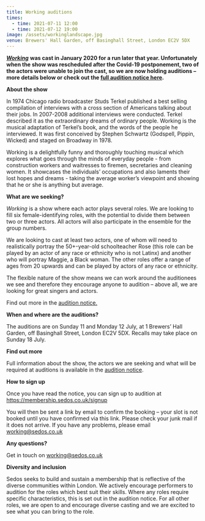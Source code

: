```yaml
---
title: Working auditions
times:
  - time: 2021-07-11 12:00
  - time: 2021-07-12 19:00
image: /assets/workinglandscape.jpg
venue: Brewers' Hall Garden, off Basinghall Street, London EC2V 5DX
---
```

***[Working](https://sedos.co.uk/shows/2020-working-a-musical)*** **was cast in January 2020 for a run later that year. Unfortunately when the show was rescheduled after the Covid-19 postponement, two of the actors were unable to join the cast, so we are now holding auditions – more details below or check out the [full audition notice here](https://docs.google.com/document/d/1pi_772eXt9joeRPk92OnFONF0QxetCdZrHZgR8E12kg/edit).**

**About the show**

In 1974 Chicago radio broadcaster Studs Terkel published a best selling compilation of interviews with a cross section of Americans talking about their jobs. In 2007-2008 additional interviews were conducted. Terkel described it as the extraordinary dreams of ordinary people. Working is the musical adaptation of Terkel’s book, and the words of the people he interviewed. It was first conceived by Stephen Schwartz (Godspell, Pippin, Wicked) and staged on Broadway in 1978. 

Working is a delightfully funny and thoroughly touching musical which explores what goes through the minds of everyday people - from construction workers and waitresses to firemen, secretaries and cleaning women. It showcases the individuals’ occupations and also laments their lost hopes and dreams - taking the average worker’s viewpoint and showing that he or she is anything but average.

**What are we seeking?** 

*Working* is a show where each actor plays several roles. We are looking to fill six female-identifying roles, with the potential to divide them between two or three actors. All actors will also participate in the ensemble for the group numbers.

We are looking to cast at least two actors, one of whom will need to realistically portray the 50+-year-old schoolteacher Rose (this role can be played by an actor of any race or ethnicity who is not Latinx) and another who will portray Maggie, a Black woman. The other roles offer a range of ages from 20 upwards and can be played by actors of any race or ethnicity.

The flexible nature of the show means we can work around the auditionees we see and therefore they encourage anyone to audition – above all, we are looking for great singers and actors. 

Find out more in the [audition notice.](https://docs.google.com/document/d/1pi_772eXt9joeRPk92OnFONF0QxetCdZrHZgR8E12kg/edit) 

**When and where are the auditions?**

The auditions are on Sunday 11 and Monday 12 July, at 1 Brewers’ Hall Garden, off Basinghall Street, London EC2V 5DX. Recalls may take place on Sunday 18 July. 

**Find out more** 

Full information about the show, the actors we are seeking and what will be required at auditions is available in the [audition notice](https://docs.google.com/document/d/1pi_772eXt9joeRPk92OnFONF0QxetCdZrHZgR8E12kg/edit). 

**How to sign up**

Once you have read the notice, you can sign up to audition at <https://membership.sedos.co.uk/signup>

You will then be sent a link by email to confirm the booking – your slot is not booked until you have confirmed via this link. Please check your junk mail if it does not arrive. If you have any problems, please email [working@sedos.co.uk](mailto:working@sedos.co.uk)

**Any questions?**

Get in touch on [working@sedos.co.uk](mailto:working@sedos.co.uk)

**Diversity and inclusion**

Sedos seeks to build and sustain a membership that is reflective of the diverse communities within London. We actively encourage performers to audition for the roles which best suit their skills. Where any roles require specific characteristics, this is set out in the audition notice. For all other roles, we are open to and encourage diverse casting and we are excited to see what you can bring to the role.